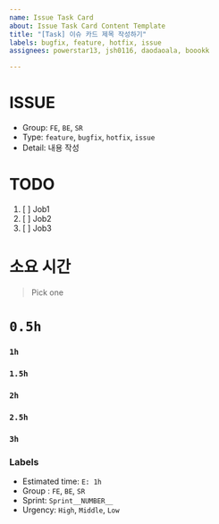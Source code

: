 ```yaml
---
name: Issue Task Card
about: Issue Task Card Content Template
title: "[Task] 이슈 카드 제목 작성하기"
labels: bugfix, feature, hotfix, issue
assignees: powerstar13, jsh0116, daodaoala, boookk

---
```


# ISSUE
- Group:  `FE`, `BE`, `SR`
- Type: `feature`, `bugfix`, `hotfix`, `issue`
- Detail: 내용 작성

# TODO
1. [ ] Job1
2. [ ] Job2
3. [ ] Job3

# 소요 시간
> Pick one
# `0.5h`
### `1h`
### `1.5h`
### `2h`
### `2.5h`
### `3h`

### Labels
- Estimated time: `E: 1h`
- Group : `FE`, `BE`, `SR`
- Sprint: `Sprint__NUMBER__`
- Urgency: `High`, `Middle`, `Low`
